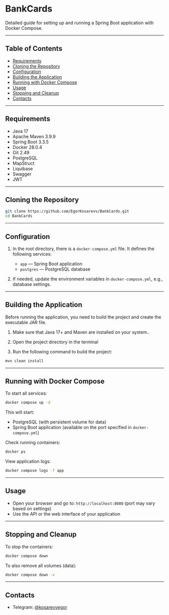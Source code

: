 # BankCards

Detailed guide for setting up and running a Spring Boot application with Docker Compose.

---

## Table of Contents

- [Requirements](#requirements)  
- [Cloning the Repository](#cloning-the-repository)  
- [Configuration](#configuration)  
- [Building the Application](#building-the-application)  
- [Running with Docker Compose](#running-with-docker-compose)  
- [Usage](#usage)  
- [Stopping and Cleanup](#stopping-and-cleanup)  
- [Contacts](#contacts)  

---

## Requirements
- Java 17  
- Apache Maven 3.9.9  
- Spring Boot 3.3.5  
- Docker 28.0.4  
- Git 2.49
- PostgreSQL
- MapStruct
- Liquibase
- Swagger
- JWT


---

## Cloning the Repository

```bash
git clone https://github.com/EgorKosarevv/BankCards.git
cd BankCards
```

---

## Configuration

1. In the root directory, there is a `docker-compose.yml` file. It defines the following services:  
   - `app` —  Spring Boot application  
   - `postgres` — PostgreSQL database  

2. If needed, update the environment variables in `docker-compose.yml`, e.g., database settings.

---

## Building the Application

Before running the application, you need to build the project and create the executable JAR file.
1. Make sure that Java 17+ and Maven are installed on your system..

2. Open the project directory in the terminal

3. Run the following command to build the project:

```bash
mvn clean install
```

---

## Running with Docker Compose

To start all services:

```bash
docker compose up -d
```

This will start:  
- PostgreSQL (with persistent volume for data)  
- Spring Boot application (available on the port specified in `docker-compose.yml`)  

Check running containers:

```bash
docker ps
```

View application logs:

```bash
docker compose logs -f app
```

---

## Usage

- Open your browser and go to: `http://localhost:8080` (port may vary based on settings)  
- Use the API or the web interface of your application  

---

## Stopping and Cleanup

To stop the containers:

```bash
docker compose down
```

To also remove all volumes (data):

```bash
docker compose down -v
```

---

## Contacts

- Telegram: [@kosarevvegor](https://t.me/kosarevvegor)
